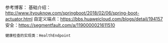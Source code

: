 参考博客：
    基础介绍：http://www.ityouknow.com/springboot/2018/02/06/spring-boot-actuator.html
    自定义端点：https://bbs.huaweicloud.com/blogs/detail/194157
    安全：https://segmentfault.com/a/1190000021611510
    
    健康检查的实现类：HealthEndpoint
